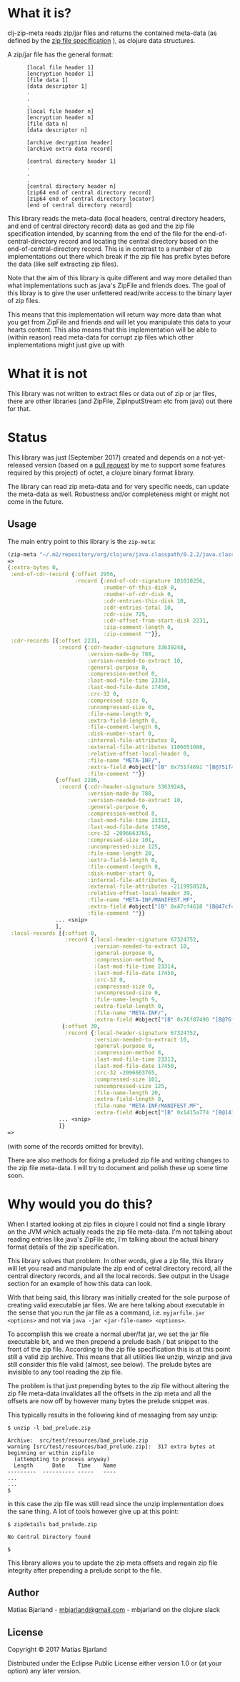 # What it is? 

clj-zip-meta reads zip/jar files and returns the contained meta-data (as defined by the [zip file specification](https://pkware.cachefly.net/webdocs/casestudies/APPNOTE.TXT) ), as clojure data structures.

A zip/jar file has the general format: 

```
      [local file header 1]
      [encryption header 1]
      [file data 1]
      [data descriptor 1]
      . 
      .
      .
      [local file header n]
      [encryption header n]
      [file data n]
      [data descriptor n]
      
      [archive decryption header] 
      [archive extra data record] 
      
      [central directory header 1]
      .
      .
      .
      [central directory header n]
      [zip64 end of central directory record]
      [zip64 end of central directory locator] 
      [end of central directory record]
```

This library reads the meta-data (local headers, central directory headers, and end of central directory record) data as god and the zip file specification intended, by scanning from the end of the file for the end-of-central-directory record and locating the central directory based on the end-of-central-directory record. This is in contrast to a number of zip implementations out there which break if the zip file has prefix bytes before the data (like self extracting zip files).

Note that the aim of this library is quite different and way more detailed than what implementations such as java's ZipFile and friends does. The goal of this libray is to give the user unfettered read/write access to the binary layer of zip files. 

This means that this implementation will return way more data than what you get from ZipFile and friends and will let you manipulate this data to your hearts content. This also means that this implementation will be able to (within reason) read meta-data for corrupt zip files which other implementations might just give up with

# What it is not
This library was not written to extract files or data out of zip or jar files, there are other libraries (and ZipFile, ZipInputStream etc from java) out there for that. 


# Status
This library was just (September 2017) created and depends on a not-yet-released version (based on a [pull request](https://github.com/funcool/octet/pull/11) by me to support some features required by this project) of octet, a clojure binary format library. 

The library can read zip meta-data and for very specific needs, can update the meta-data as well. Robustness and/or completeness might or might not come in the future. 

## Usage
The main entry point to this library is the `zip-meta`: 

```clojure
(zip-meta "~/.m2/repository/org/clojure/java.classpath/0.2.2/java.classpath-0.2.2.jar")
=>
{:extra-bytes 0,
 :end-of-cdr-record {:offset 2956,
                     :record {:end-of-cdr-signature 101010256,
                              :number-of-this-disk 0,
                              :number-of-cdr-disk 0,
                              :cdr-entries-this-disk 10,
                              :cdr-entries-total 10,
                              :cdr-size 725,
                              :cdr-offset-from-start-disk 2231,
                              :zip-comment-length 0,
                              :zip-comment ""}},
 :cdr-records [{:offset 2231,
                :record {:cdr-header-signature 33639248,
                         :version-made-by 788,
                         :version-needed-to-extract 10,
                         :general-purpose 0,
                         :compression-method 0,
                         :last-mod-file-time 23314,
                         :last-mod-file-date 17450,
                         :crc-32 0,
                         :compressed-size 0,
                         :uncompressed-size 0,
                         :file-name-length 9,
                         :extra-field-length 0,
                         :file-comment-length 0,
                         :disk-number-start 0,
                         :internal-file-attributes 0,
                         :external-file-attributes 1106051088,
                         :relative-offset-local-header 0,
                         :file-name "META-INF/",
                         :extra-field #object["[B" 0x751f4691 "[B@751f4691"],
                         :file-comment ""}}
               {:offset 2286,
                :record {:cdr-header-signature 33639248,
                         :version-made-by 788,
                         :version-needed-to-extract 10,
                         :general-purpose 0,
                         :compression-method 8,
                         :last-mod-file-time 23313,
                         :last-mod-file-date 17450,
                         :crc-32 -2096663765,
                         :compressed-size 101,
                         :uncompressed-size 125,
                         :file-name-length 20,
                         :extra-field-length 0,
                         :file-comment-length 0,
                         :disk-number-start 0,
                         :internal-file-attributes 0,
                         :external-file-attributes -2119958528,
                         :relative-offset-local-header 39,
                         :file-name "META-INF/MANIFEST.MF",
                         :extra-field #object["[B" 0x47cf4618 "[B@47cf4618"],
                         :file-comment ""}}
               ... <snip>
               ],
 :local-records [{:offset 0,
                  :record {:local-header-signature 67324752,
                           :version-needed-to-extract 10,
                           :general-purpose 0,
                           :compression-method 0,
                           :last-mod-file-time 23314,
                           :last-mod-file-date 17450,
                           :crc-32 0,
                           :compressed-size 0,
                           :uncompressed-size 0,
                           :file-name-length 9,
                           :extra-field-length 0,
                           :file-name "META-INF/",
                           :extra-field #object["[B" 0x76f87490 "[B@76f87490"]}}
                 {:offset 39,
                  :record {:local-header-signature 67324752,
                           :version-needed-to-extract 10,
                           :general-purpose 0,
                           :compression-method 8,
                           :last-mod-file-time 23313,
                           :last-mod-file-date 17450,
                           :crc-32 -2096663765,
                           :compressed-size 101,
                           :uncompressed-size 125,
                           :file-name-length 20,
                           :extra-field-length 0,
                           :file-name "META-INF/MANIFEST.MF",
                           :extra-field #object["[B" 0x1415a774 "[B@1415a774"]}}
                ... <snip>
                ]}
=> 
```
(with some of the records omitted for brevity).

There are also methods for fixing a preluded zip file and writing changes to the zip file meta-data. I will try to document and polish these up some time soon. 

# Why would you do this? 
When I started looking at zip files in clojure I could not find a single library on the JVM which actually reads the zip file meta-data. I'm not talking about reading entries like java's ZipFile etc, I'm talking about the actual binary format details of the zip specification. 

This library solves that problem. In other words, give a zip file, this library will let you read and manipulate the zip end of cetral directory record, all the central directory records, and all the local records. See output in the Usage section for an example of how this data can look. 

With that being said, this library was initially created for the sole purpose of creating valid executable jar files. We are here talking about executable in the sense that you run the jar file as a command, i.e. `myjarfile.jar <options>` and not via `java -jar <jar-file-name> <options>`.

To accomplish this we create a normal uber/fat jar, we set the jar file executable bit, and we then prepend a prelude bash / bat snippet to the front of the zip file. According to the zip file specification this is at this point still a valid zip archive. This means that all utilities like unzip, winzip and java still consider this file valid (almost, see below). The prelude bytes are invisible to any tool reading the zip file. 

The problem is that just prepending bytes to the zip file without altering the zip file meta-data invalidates all the offsets in the zip meta and all the offsets are now off by however many bytes the prelude snippet was. 

This typically results in the following kind of messaging from say unzip: 

```
$ unzip -l bad_prelude.zip 

Archive:  src/test/resources/bad_prelude.zip
warning [src/test/resources/bad_prelude.zip]:  317 extra bytes at beginning or within zipfile
  (attempting to process anyway)
  Length      Date    Time    Name
---------  ---------- -----   ----
...
...
$
```

in this case the zip file was still read since the unzip implementation does the sane thing. A lot of tools however give up at this point: 

```
$ zipdetails bad_prelude.zip 

No Central Directory found

$
```

This library allows you to update the zip meta offsets and regain zip file integrity after prepending a prelude script to the file. 


## Author 
Matias Bjarland - mbjarland@gmail.com - mbjarland on the clojure slack

## License

Copyright © 2017 Matias Bjarland

Distributed under the Eclipse Public License either version 1.0 or (at
your option) any later version.
